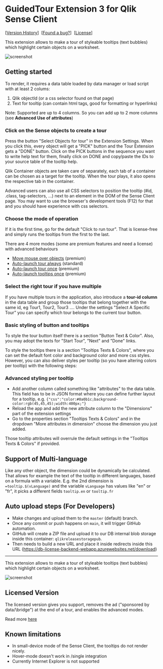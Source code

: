 # GuidedTour Extension 3 for Qlik Sense Client

&lsqb;[Version History](./db_ext_guided_tour.qext)&rsqb;&nbsp;
&lsqb;[Found a bug?](https://github.com/ChristofSchwarz/db_ext_guidedtour/issues)&rsqb;&nbsp;
&lsqb;[License](./docs/licensing.md)&rsqb;

This extension allows to make a tour of styleable tooltips (text bubbles) which highlight certain objects on a worksheet.

![screenshot](./pics/GuidedTourAnimated.gif "Animation")

## Getting started

To render, it requires a data table loaded by data manager or load script with at least 2 colums:

1. Qlik objectId (or a css selector found on that page)
2. Text for tooltip (can contain html tags, good for formatting or hyperlinks)

Note: Supported are up to 4 columns. So you can add up to 2 more columns (see **Advanced Use of attributes**)

### Click on the Sense objects to create a tour

Press the button "Select Objects for tour" in the Extension Settings. When you click this, every object will get a "PICK" button and the Tour Extension
gets a "DONE" button. Click on the PICK buttons in the sequence you want to write help text for them, finally
click on DONE and copy/paste the IDs to your source table of the tooltip help.

Qlik Container objects are taken care of separately, each tab of a container can be chosen as a target for the tooltip. When the tour plays, it also
opens the respective tab in the container.

Advanced users can also use all CSS selectors to position the tooltip (#id, .class, tag-selectors, ...) next to an element in the DOM of the Sense
Client page. You may want to use the browser's development tools (F12) for that and you should have experience with css selectors.

### Choose the mode of operation

If it is the first time, go for the default "Click to run tour". That is license-free and simply runs the tooltips from the first to the last.

There are 4 more modes (some are premium features and need a license) with advanced behaviours

- [Move mouse over objects](./docs/operation-modes.md#move-mouse-over-objects) (premium)
- [Auto-launch tour always](./docs/operation-modes.md#auto-launch-tour-always) (standard)
- [Auto-launch tour once](./docs/operation-modes.md#auto-launch-tour-once) (premium)
- [Auto-launch tooltips once](./docs/operation-modes.md#auto-launch-tour-once) (premium)

### Select the right tour if you have multiple

If you have multiple tours in the application, also introduce a **tour-id column** in the data table and group those tooltips that belong together with the same
id, eg Tour1, Tour2, Tour3 .... Under the settings "Select A Specific Tour" you can specify which tour belongs to the current tour button.

### Basic styling of button and tooltips

To style the tour button itself there is a section "Button Text & Color". Also, you may adopt the texts for "Start Tour", "Next" and "Done" links.

To style the tooltips there is a section "Tooltips Texts & Colors", where you can set the default font color and background color and more css styles. However,
you can also deliver styles per tooltip (so you have altering colors per tooltip) with the following steps:

### Advanced styling per tooltip

- Add another column called something like "attributes" to the data table. This field has to be in JSON format where you can define further layout for a tooltip, e.g. `{"css":"color:#0a0b1c;background-color:rgb(45,45,45);width:400px;"}`
- Reload the app and add the new attribute column to the "Dimensions" part of the extension settings
- Go to the properties section "Tooltips Texts & Colors" and in the dropdown "More attributes in dimension" choose the dimension you just added.

Those tooltip attributes will overrule the default settings in the "Tooltips Texts & Colors" if provided.

## Support of Multi-language

Like any other object, the dimension could be dynamically be calculated. That allows for example the text of the tooltip in different languages, based on a formula with a
variable. E.g. the 2nd dimension is `=tooltip.$(vLanguage)` and the variable `vLanguage` has values like "en" or "fr", it picks a different fields `tooltip.en` or `tooltip.fr`

## Auto upload steps (For Developers)

- Make changes and upload them to the `master` (default) branch.  
- Once any commit or push happens on `main`, it will trigger GitHub automation.  
- GitHub will create a ZIP file and upload it to our DB internal blob storage inside this container: `qlikreleasestoragepub`.  
- Then needs to build a new URL and place it inside redirects inside this URL (https://db-license-backend-webapp.azurewebsites.net/download)

---

This extension allows to make a tour of styleable tooltips (text bubbles) which highlight certain objects on a worksheet.

![screenshot](./pics/GuidedTourAnimated.gif "Animation")

## Licensed Version

The licensed version gives you support, removes the ad ("sponsored by data/\bridge") at the end of a tour, and enables the advanced modes.

Read more [here](./docs/licensing.md)

## Known limitations

- In small-device mode of the Sense Client, the tooltips do not render nicely.
- Hover-mode doesn't work in /single integration
- Currently Internet Explorer is not supported
